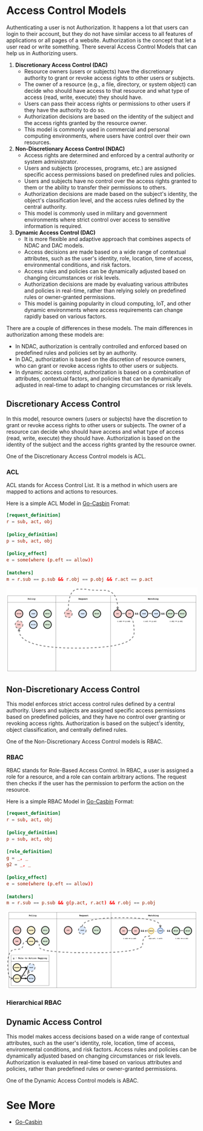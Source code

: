 # Access Control Models

Authenticating a user is not Authorization. It happens a lot that users can login to their account, but they do not have similar access to all features of applications or all pages of a website. Authorization is the concept that let a user read or write something. There several Access Control Models that can help us in Authorizing users.


1. **Discretionary Access Control (DAC)**
	- Resource owners (users or subjects) have the discretionary authority to grant or revoke access rights to other users or subjects.
	- The owner of a resource (e.g., a file, directory, or system object) can decide who should have access to that resource and what type of access (read, write, execute) they should have.
	- Users can pass their access rights or permissions to other users if they have the authority to do so.
	- Authorization decisions are based on the identity of the subject and the access rights granted by the resource owner.
	- This model is commonly used in commercial and personal computing environments, where users have control over their own resources.
2. **Non-Discretionary Access Control (NDAC)**
	- Access rights are determined and enforced by a central authority or system administrator.
	- Users and subjects (processes, programs, etc.) are assigned specific access permissions based on predefined rules and policies.
	- Users and subjects have no control over the access rights granted to them or the ability to transfer their permissions to others.
	- Authorization decisions are made based on the subject's identity, the object's classification level, and the access rules defined by the central authority.
	- This model is commonly used in military and government environments where strict control over access to sensitive information is required.
3. **Dynamic Access Control (DAC)**
	- It is more flexible and adaptive approach that combines aspects of NDAC and DAC models.
	- Access decisions are made based on a wide range of contextual attributes, such as the user's identity, role, location, time of access, environmental conditions, and risk factors.
	- Access rules and policies can be dynamically adjusted based on changing circumstances or risk levels.
	- Authorization decisions are made by evaluating various attributes and policies in real-time, rather than relying solely on predefined rules or owner-granted permissions.
	- This model is gaining popularity in cloud computing, IoT, and other dynamic environments where access requirements can change rapidly based on various factors.

There are a couple of differences in these models. The main differences in authorization among these models are:

- In NDAC, authorization is centrally controlled and enforced based on predefined rules and policies set by an authority.
- In DAC, authorization is based on the discretion of resource owners, who can grant or revoke access rights to other users or subjects.
- In dynamic access control, authorization is based on a combination of attributes, contextual factors, and policies that can be dynamically adjusted in real-time to adapt to changing circumstances or risk levels.

## Discretionary Access Control 

In this model, resource owners (users or subjects) have the discretion to grant or revoke access rights to other users or subjects. The owner of a resource can decide who should have access and what type of access (read, write, execute) they should have. Authorization is based on the identity of the subject and the access rights granted by the resource owner.

One of the Discretionary Access Control models is ACL.

### ACL

ACL stands for Access Control List. It is a method in which users are mapped to actions and actions to resources.

Here is a simple ACL Model in [Go-Casbin](Golang/Go-Casbin.md) Fromat:

```conf
[request_definition]  
r = sub, act, obj  
  
[policy_definition]  
p = sub, act, obj  
  
[policy_effect]  
e = some(where (p.eft == allow))  
  
[matchers]  
m = r.sub == p.sub && r.obj == p.obj && r.act == p.act
```

![](Attachments/Access-Control-Models/image-20240507230946818.png)

## Non-Discretionary Access Control 

This model enforces strict access control rules defined by a central authority. Users and subjects are assigned specific access permissions based on predefined policies, and they have no control over granting or revoking access rights. Authorization is based on the subject's identity, object classification, and centrally defined rules. 

One of the Non-Discretionary Access Control models is RBAC.

### RBAC

RBAC stands for Role-Based Access Control. In RBAC, a user is assigned a role for a resource, and a role can contain arbitrary actions. The request then checks if the user has the permission to perform the action on the resource.

Here is a simple RBAC Model in [Go-Casbin](Golang/Go-Casbin.md) Format:

```conf
[request_definition]
r = sub, act, obj

[policy_definition]
p = sub, act, obj

[role_definition]
g = _, _
g2 = _, _

[policy_effect]
e = some(where (p.eft == allow))

[matchers]
m = r.sub == p.sub && g(p.act, r.act) && r.obj == p.obj
```

![](Attachments/Access-Control-Models/image-20240507230927557.png)

### Hierarchical RBAC


## Dynamic Access Control

This model makes access decisions based on a wide range of contextual attributes, such as the user's identity, role, location, time of access, environmental conditions, and risk factors. Access rules and policies can be dynamically adjusted based on changing circumstances or risk levels. Authorization is evaluated in real-time based on various attributes and policies, rather than predefined rules or owner-granted permissions.

One of the Dynamic Access Control models is ABAC.

# See More

- [Go-Casbin](Golang/Go-Casbin.md)